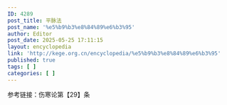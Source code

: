 ```yaml
---
ID: 4289
post_title: 平脉法
post_name: '%e5%b9%b3%e8%84%89%e6%b3%95'
author: Editor
post_date: 2025-05-25 17:11:15
layout: encyclopedia
link: 'http://kege.org.cn/encyclopedia/%e5%b9%b3%e8%84%89%e6%b3%95'
published: true
tags: [ ]
categories: [ ]
---
```

参考链接：伤寒论第【29】条